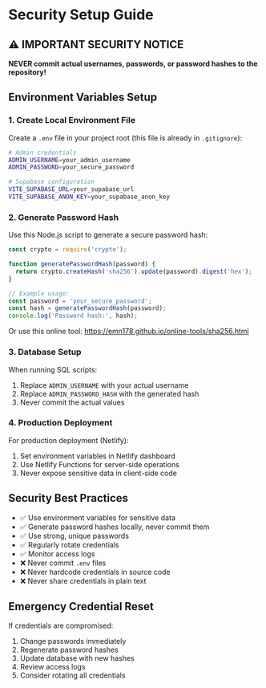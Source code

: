 # Security Setup Guide

## ⚠️ IMPORTANT SECURITY NOTICE

**NEVER commit actual usernames, passwords, or password hashes to the repository!**

## Environment Variables Setup

### 1. Create Local Environment File

Create a `.env` file in your project root (this file is already in `.gitignore`):

```bash
# Admin credentials
ADMIN_USERNAME=your_admin_username
ADMIN_PASSWORD=your_secure_password

# Supabase configuration
VITE_SUPABASE_URL=your_supabase_url
VITE_SUPABASE_ANON_KEY=your_supabase_anon_key
```

### 2. Generate Password Hash

Use this Node.js script to generate a secure password hash:

```javascript
const crypto = require('crypto');

function generatePasswordHash(password) {
  return crypto.createHash('sha256').update(password).digest('hex');
}

// Example usage:
const password = 'your_secure_password';
const hash = generatePasswordHash(password);
console.log('Password hash:', hash);
```

Or use this online tool: https://emn178.github.io/online-tools/sha256.html

### 3. Database Setup

When running SQL scripts:

1. Replace `ADMIN_USERNAME` with your actual username
2. Replace `ADMIN_PASSWORD_HASH` with the generated hash
3. Never commit the actual values

### 4. Production Deployment

For production deployment (Netlify):

1. Set environment variables in Netlify dashboard
2. Use Netlify Functions for server-side operations
3. Never expose sensitive data in client-side code

## Security Best Practices

- ✅ Use environment variables for sensitive data
- ✅ Generate password hashes locally, never commit them
- ✅ Use strong, unique passwords
- ✅ Regularly rotate credentials
- ✅ Monitor access logs
- ❌ Never commit `.env` files
- ❌ Never hardcode credentials in source code
- ❌ Never share credentials in plain text

## Emergency Credential Reset

If credentials are compromised:

1. Change passwords immediately
2. Regenerate password hashes
3. Update database with new hashes
4. Review access logs
5. Consider rotating all credentials

